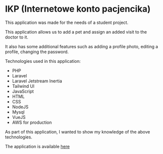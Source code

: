 
# IKP (Internetowe konto pacjencika)

This application was made for the needs of a student project.

This application allows us to add a pet and assign an added visit to the doctor to it.

It also has some additional features such as adding a profile photo, editing a profile, changing the password. 

Technologies used in this application:

- PHP
- Laravel
- Laravel Jetstream Inertia
- Tailwind UI
- JavaScript
- HTML
- CSS
- NodeJS
- Mysql
- VueJS
- AWS for production 


As part of this application, I wanted to show my knowledge of the above technologies. 


The application is available [here](http://ec2-18-198-167-124.eu-central-1.compute.amazonaws.com)
 
